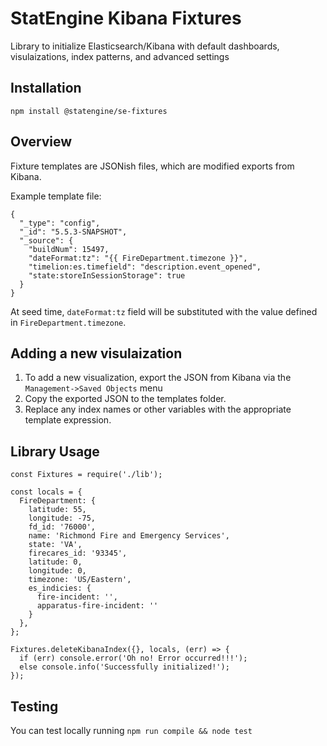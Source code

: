 # StatEngine Kibana Fixtures

 Library to initialize Elasticsearch/Kibana with default dashboards, visulaizations, index patterns, and advanced settings

## Installation
```
npm install @statengine/se-fixtures
```

## Overview

Fixture templates are JSONish files, which are modified exports from Kibana.


Example template file:
```
{
  "_type": "config",
  "_id": "5.5.3-SNAPSHOT",
  "_source": {
    "buildNum": 15497,
    "dateFormat:tz": "{{ FireDepartment.timezone }}",
    "timelion:es.timefield": "description.event_opened",
    "state:storeInSessionStorage": true
  }
}
```

At seed time, ```dateFormat:tz``` field will be substituted with the value defined in  ```FireDepartment.timezone```.

## Adding a new visulaization

1. To add a new visualization, export the JSON from Kibana via the ```Management->Saved Objects``` menu
2. Copy the exported JSON to the templates folder.
3. Replace any index names or other variables with the appropriate template expression.

## Library Usage

```
const Fixtures = require('./lib');

const locals = {
  FireDepartment: {
    latitude: 55,
    longitude: -75,
    fd_id: '76000',
    name: 'Richmond Fire and Emergency Services',
    state: 'VA',
    firecares_id: '93345',
    latitude: 0,
    longitude: 0,
    timezone: 'US/Eastern',
    es_indicies: {
      fire-incident: '',
      apparatus-fire-incident: ''
    }
  },
};

Fixtures.deleteKibanaIndex({}, locals, (err) => {
  if (err) console.error('Oh no! Error occurred!!!');
  else console.info('Successfully initialized!');
});
```

## Testing

You can test locally running ```npm run compile && node test```
